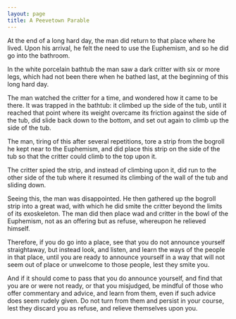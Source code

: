 ```yaml
---
layout: page
title: A Peevetown Parable
---
```


At the end of a long hard day, the man did return to that place 
where he lived. Upon his arrival, he felt the need to use the Euphemism, and 
so he did go into the bathroom.</p>

In the white porcelain bathtub the man saw a dark critter with 
six or more legs, which had not been there when he bathed last, at the beginning 
of this long hard day.</p>

The man watched the critter for a time, and wondered how it came 
to be there. It was trapped in the bathtub: it climbed up the side of the tub, 
until it reached that point where its weight overcame its friction against the 
side of the tub, did slide back down to the bottom, and set out again to climb 
up the side of the tub.</p>

The man, tiring of this after several repetitions, tore a strip 
from the bogroll he kept near to the Euphemism, and did place this strip on 
the side of the tub so that the critter could climb to the top upon it.</p>

The critter spied the strip, and instead of climbing upon it, 
did run to the other side of the tub where it resumed its climbing of the wall 
of the tub and sliding down.</p>

Seeing this, the man was disappointed. He then gathered up the 
bogroll strip into a great wad, with which he did smite the critter beyond the 
limits of its exoskeleton. The man did then place wad and critter in the bowl 
of the Euphemism, not as an offering but as refuse, whereupon he relieved himself.</p>

Therefore, if you do go into a place, see that you do not announce 
yourself straightaway, but instead look, and listen, and learn the ways of the 
people in that place, until you are ready to announce yourself in a way that 
will not seem out of place or unwelcome to those people, lest they smite you.</p>

And if it should come to pass that you do announce yourself, 
and find that you are or were not ready, or that you misjudged, be mindful of 
those who offer commentary and advice, and learn from them, even if such advice 
does seem rudely given. Do not turn from them and persist in your course, lest 
they discard you as refuse, and relieve themselves upon you.</p>
